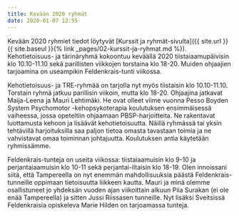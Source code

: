 ```yaml
---
title: Kevään 2020 ryhmät
date: 2020-01-07 12:55
---
```


Kevään 2020 ryhmiet tiedot löytyvät [Kurssit ja ryhmät-sivulta]({{ site.url }}{{
site.baseul }}{% link _pages/02-kurssit-ja-ryhmat.md %}). Kehotietoisuus- ja
tärinäryhmä kokoontuu keväällä 2020 tiistaiaamupäivisin klo 10.10-11.10 sekä
parillisten viikkojen torstaina klo 18-20. Muiden ohjaajien tarjoamina on
useampikin Feldenkrais-tunti viikossa.

Kehotietoisuus- ja TRE-ryhmää on tarjolla nyt myös tiistaisin klo 10.10-11.10.
Torstain ryhmä jatkuu parillisin viikoin, mutta klo 18-20. Ohjaajina jatkavat
Maija-Leena ja Mauri Lehtimäki. He ovat olleet viime vuonna Pesso Boyden System
Psychomotor -kehopsykoterapia koulutuksen ensimmäisessä vaiheessa, jossa
opeteltiin ohjaamaan PBSP-harjoitteita. Ne rakentavat luottamusta kehoon ja
lisäävät kehotietoisuutta. Näillä ryhmässä tai yksin tehtävillä harjoituksilla
saa paljon tietoa omasta tavastaan toimia ja ne vahvistavat omaa toiminnan
johtajuutta. Koulutuksen antia käytetään ryhmissämme.

Feldenkrais-tunteja on useita viikossa: tiistaiaamuisin klo 9-10 ja
perjantaiaamuisin klo 10-11 sekä perjantai-iltaisin klo 18-19. Olen innoissani
siitä, että Tampereella on nyt enemmän mahdollisuuksia päästä
Feldenkrais-tunneille oppimaan tietoisuutta liikkeen kautta. Mauri ja minä
olemme osallistuneet jo yhdeksän vuoden ajan viikoittain alkuun Piia Surakan (ei
ole enää Tampereella) ja sitten Jussi Riissasen tunneille. Nyt lisäksi
Sveitsissä Feldenkraisia opiskeleva Marie Hilden on tarjoamassa tunteja.

